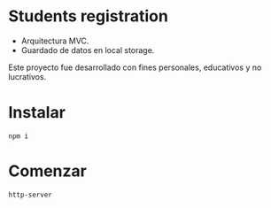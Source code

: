 # Students registration

* Arquitectura MVC.
* Guardado de datos en local storage.

Este proyecto fue desarrollado con fines personales, educativos y no lucrativos.

# Instalar
```
npm i
```
# Comenzar
```
http-server
```
